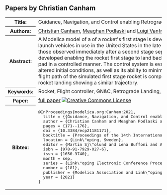 ## Papers by Christian Canham
<table><tr><th>Title:</th>
<td>Guidance, Navigation, and Control enabling Retrograde Landing of a First Stage Rocket</td>
</tr>
<tr><th>Authors:</th>
<td>
<a href="/proceedings/authors/ChristianCanham">Christian Canham</a>, <a href="/proceedings/authors/MeaghanPodlaski">Meaghan Podlaski</a> and <a href="/proceedings/authors/LuigiVanfretti">Luigi Vanfretti</a></td>
</tr>
<tr><th>Abstract:</th>
<td>A Modelica model of a of a rocket&#x27;s first stage is developed, designed to be representative of the launch vehicles in use in the United States in the late 2010s. The model uses initial conditions similar to those observed immediately after a second stage separation at 166km altitude. A control system is developed enabling the rocket first stage to land back on Earth&#x27;s surface at a predetermined landing pad in a controlled manner. The control system is evaluated based on its ability to compensate for altered initial conditions, as well as its ability to minimize acceleration forces and fuel consumption. The flight path of the simulated first stage rocket is compared to real-life telemetry data from a first stage rocket landing showing a similar trajectory.</td></tr>
<tr><th>Keywords:</th>
<td>Rocket, Flight controller, GN&amp;C, Retrograde Landing, Reaction Control Systems</td></tr>
<tr><th>Paper:</th>
<td><a href="https://doi.org/10.3384/ecp21181171">full paper</a> <a rel="license" href="http://creativecommons.org/licenses/by/4.0/"><img alt="Creative Commons License" style="border-width:0" src="https://i.creativecommons.org/l/by/4.0/88x31.png" /></a></td>
</tr>
<tr><th>Bibtex:</th>
<td><pre>
@InProceedings{modelica.org:Canham:2021,
  title = {{Guidance, Navigation, and Control enabling Retrograde Landing of a First Stage Rocket}},
  author = {Christian Canham and Meaghan Podlaski and Luigi Vanfretti},
  pages = {171--176},
  doi = {10.3384/ecp21181171},
  booktitle = {Proceedings of the 14th International Modelica Conference},
  location = {Link\&quot;oping, Sweden},
  editor = {Martin Sj\&quot;olund and Lena Buffoni and Adrian Pop and Lennart Ochel},
  isbn = {978-91-7929-027-6},
  issn = {1650-3740},
  month = sep,
  series = {Link\&quot;oping Electronic Conference Proceedings},
  number = {181},
  publisher = {Modelica Association and Link\&quot;oping University Electronic Press},
  year = {2021}
}
</pre></td></tr>
</table><br>
